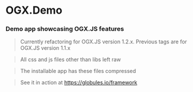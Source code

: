 # OGX.Demo
### Demo app showcasing OGX.JS features

> Currently refactoring for OGX.JS version 1.2.x. Previous tags are for OGX.JS version 1.1.x

> All css and js files other than libs left raw

> The installable app has these files compressed

> See it in action at https://globules.io/framework
